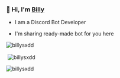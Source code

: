 ### 👋 Hi, I'm [Billy](https://discord.com/users/1108043141954674759)


- I am a Discord Bot Developer

- I'm sharing ready-made bot for you here


<p align="left"> <img src="https://komarev.com/ghpvc/?username=billysxdd&label=Profile%20views&color=0e75b6&style=flat" alt="billysxdd" /> </p> 


<p>&nbsp;<img align="center" src="https://github-readme-stats.vercel.app/api?username=billysxdd&show_icons=true&theme=dracula&locale=en" alt="billysxdd"/></p>


<p><img align="center" src="https://github-readme-streak-stats.herokuapp.com/?user=billysxdd&theme=dracula" alt="billysxdd" /></p>
